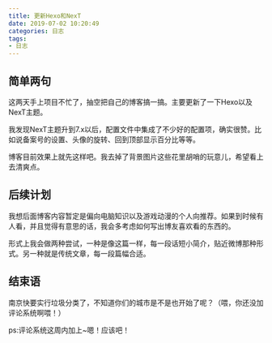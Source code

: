 ```yaml
---
title: 更新Hexo和NexT
date: 2019-07-02 10:20:49
categories: 日志
tags: 
- 日志
---
```

## 简单两句

这两天手上项目不忙了，抽空把自己的博客搞一搞。主要更新了一下Hexo以及NexT主题。

我发现NexT主题升到7.x以后，配置文件中集成了不少好的配置项，确实很赞。比如说备案号的设置、头像的旋转、回到顶部显示百分比等等。

博客目前效果上就先这样吧。我去掉了背景图片这些花里胡哨的玩意儿，希望看上去清爽点。

## 后续计划

我想后面博客内容暂定是偏向电脑知识以及游戏动漫的个人向推荐。如果到时候有人看，并且觉得有意思的话，我会多考虑如何写出博友喜欢看的东西的。

形式上我会做两种尝试，一种是像这篇一样，每一段话短小简介，贴近微博那种形式。另一种就是传统文章，每一段篇幅合适。

## 结束语

南京快要实行垃圾分类了，不知道你们的城市是不是也开始了呢？（喂，你还没加评论系统啊喂！）

ps:评论系统这周内加上~嗯！应该吧！
